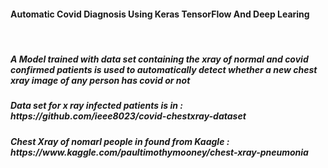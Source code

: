 <h4 allign="center">Automatic Covid Diagnosis Using Keras TensorFlow And Deep Learing</h4>
<br/>

<h5>A Model trained with data set containing the xray of normal and covid confirmed patients is used to automatically detect whether a new chest xray image of any person has covid or not</h5>
<h5 color="red">Data set for x ray infected patients is in : https://github.com/ieee8023/covid-chestxray-dataset</h4>

<h5>Chest Xray of nomarl people in found from Kaagle : https://www.kaggle.com/paultimothymooney/chest-xray-pneumonia</h5>
